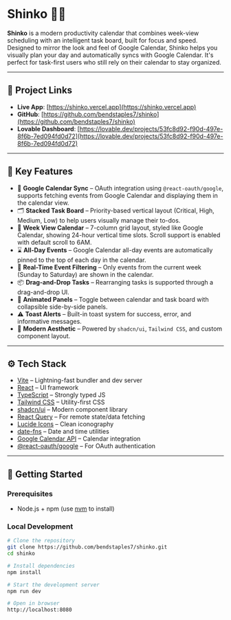 # Shinko 🧠📅

**Shinko** is a modern productivity calendar that combines week-view scheduling with an intelligent task board, built for focus and speed. Designed to mirror the look and feel of Google Calendar, Shinko helps you visually plan your day and automatically syncs with Google Calendar. It's perfect for task-first users who still rely on their calendar to stay organized.

---

## 🔗 Project Links

- **Live App**: [https://shinko.vercel.app](https://shinko.vercel.app)
- **GitHub**: [https://github.com/bendstaples7/shinko](https://github.com/bendstaples7/shinko)
- **Lovable Dashboard**: [https://lovable.dev/projects/53fc8d92-f90d-497e-8f6b-7ed094fd0d72](https://lovable.dev/projects/53fc8d92-f90d-497e-8f6b-7ed094fd0d72)

---

## 🧠 Key Features

- 🧭 **Google Calendar Sync** – OAuth integration using `@react-oauth/google`, supports fetching events from Google Calendar and displaying them in the calendar view.
- 🗂️ **Stacked Task Board** – Priority-based vertical layout (Critical, High, Medium, Low) to help users visually manage their to-dos.
- 📆 **Week View Calendar** – 7-column grid layout, styled like Google Calendar, showing 24-hour vertical time slots. Scroll support is enabled with default scroll to 6AM.
- ⌛ **All-Day Events** – Google Calendar all-day events are automatically pinned to the top of each day in the calendar.
- 🔄 **Real-Time Event Filtering** – Only events from the current week (Sunday to Saturday) are shown in the calendar.
- 📦 **Drag-and-Drop Tasks** – Rearranging tasks is supported through a drag-and-drop UI.
- 🧱 **Animated Panels** – Toggle between calendar and task board with collapsible side-by-side panels.
- ⚠️ **Toast Alerts** – Built-in toast system for success, error, and informative messages.
- 💅 **Modern Aesthetic** – Powered by `shadcn/ui`, `Tailwind CSS`, and custom component layout.

---

## ⚙️ Tech Stack

- [Vite](https://vitejs.dev/) – Lightning-fast bundler and dev server  
- [React](https://reactjs.org/) – UI framework  
- [TypeScript](https://www.typescriptlang.org/) – Strongly typed JS  
- [Tailwind CSS](https://tailwindcss.com/) – Utility-first CSS  
- [shadcn/ui](https://ui.shadcn.com/) – Modern component library  
- [React Query](https://tanstack.com/query/latest) – For remote state/data fetching  
- [Lucide Icons](https://lucide.dev/) – Clean iconography  
- [date-fns](https://date-fns.org/) – Date and time utilities  
- [Google Calendar API](https://developers.google.com/calendar) – Calendar integration  
- [@react-oauth/google](https://www.npmjs.com/package/@react-oauth/google) – For OAuth authentication

---

## 🚀 Getting Started

### Prerequisites

- Node.js + npm (use [nvm](https://github.com/nvm-sh/nvm#installing-and-updating) to install)

### Local Development

```bash
# Clone the repository
git clone https://github.com/bendstaples7/shinko.git
cd shinko

# Install dependencies
npm install

# Start the development server
npm run dev

# Open in browser
http://localhost:8080
